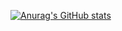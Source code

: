 [![Anurag's GitHub stats](https://github-readme-stats.vercel.app/api?username=striderwhitepderas&count_private=true)](https://github.com/anuraghazra/github-readme-stats)
